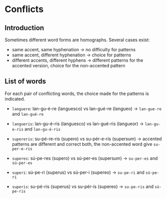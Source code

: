 # Conflicts

## Introduction

Sometimes different word forms are homographs. Several cases exist:

- same accent, same hyphenation → no difficulty for patterns
- same accent, different hyphenation → choice for patterns
- different accents, different hyphens → different patterns for the accented version, choice for the non-accented pattern

## List of words

For each pair of conflicting words, the choice made for the patterns is indicated.

- `languere`: lan-gu-é-re (languesco) vs lan-gué-re (langueo) → `lan-gue-re` and `lan-gué-re`

- `langueris`: lan-gu-é-ris (languesco) vs lan-gué-ris (langueor) → `lan-gu-e-ris` and `lan-gu-é-ris`

- `supereris`: su-pé-re-ris (supero) vs su-pér-e-ris (supersum) → accented patterns are different and correct both, the non-accented word give `su-per-e-ris`

- `superes`: sú-pe-res (supero) vs sú-per-es (supersum) → `su-per-es` and `sú-per-es`

- `superi`: sú-pe-ri (superus) vs sú-per-i (supereo) → `su-pe-ri` and `sú-pe-ri`

- `superis`: su-pé-ris (superus) vs su-pér-is (supereo) → `su-pe-ris` and `sú-pe-ris`

